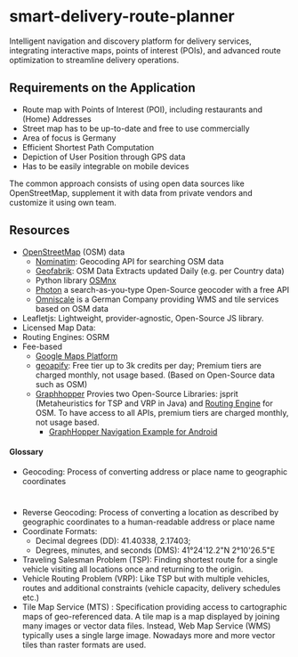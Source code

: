 # smart-delivery-route-planner
Intelligent navigation and discovery platform for delivery services, integrating interactive maps, points of interest (POIs), and advanced route optimization to streamline delivery operations.


## Requirements on the Application
- Route map with Points of Interest (POI), including restaurants and (Home) Addresses
- Street map has to be up-to-date and free to use commercially
- Area of focus is Germany
- Efficient Shortest Path Computation
- Depiction of User Position through GPS data
- Has to be easily integrable on mobile devices

The common approach consists of using open data sources like OpenStreetMap, supplement it with data from private vendors and customize it using own team.

## Resources 
- [OpenStreetMap](www.openstreetmap.org) (OSM) data 
  - [Nominatim](https://nominatim.openstreetmap.org/ui/search.html): Geocoding API for searching OSM data
  - [Geofabrik](https://download.geofabrik.de/): OSM Data Extracts updated Daily (e.g. per Country data)
  - Python library [OSMnx](https://osmnx.readthedocs.io/en/stable)
  - [Photon](https://photon.komoot.io/) a search-as-you-type Open-Source geocoder with a free API
  - [Omniscale](https://maps.omniscale.com/en/) is a German Company providing WMS and tile services based on OSM data
- Leafletjs: Lightweight, provider-agnostic, Open-Source JS library.
- Licensed Map Data:
- Routing Engines: OSRM
- Fee-based
    - [Google Maps Platform](https://mapsplatform.google.com/pricing/) 
    - [geoapify](https://www.geoapify.com/pricing/): Free tier up to 3k credits per day; Premium tiers are charged monthly, not usage based. (Based on Open-Source data such as OSM)
    - [Graphhopper](https://www.graphhopper.com/) Provies two Open-Source Libraries: jsprit (Metaheuristics for TSP and VRP in Java) and [Routing Engine](https://github.com/graphhopper/graphhopper) for OSM. To have access to all APIs, premium tiers are charged monthly, not usage based.
        - [GraphHopper Navigation Example for Android ](https://github.com/graphhopper/graphhopper-navigation-example)







#### Glossary
- Geocoding: Process of converting address or place name to geographic coordinates
#
- Reverse Geocoding: Process of converting a location as described by geographic coordinates to a human-readable address or place name
- Coordinate Formats: 
    - Decimal degrees (DD): 41.40338, 2.17403;
    - Degrees, minutes, and seconds (DMS): 41°24'12.2"N 2°10'26.5"E
- Traveling Salesman Problem (TSP): Finding shortest route for a single vehicle visiting all locations once and returning to the origin.
- Vehicle Routing Problem (VRP): Like TSP but with multiple vehicles, routes and additional constraints (vehicle capacity, delivery schedules etc.)
- Tile Map Service (MTS) : Specification providing access to cartographic maps of geo-referenced data. A tile map is a map displayed by joining many images or vector data files. Instead, Web Map Service (WMS) typically uses a single large image. Nowadays more and more vector tiles than raster formats are used.
